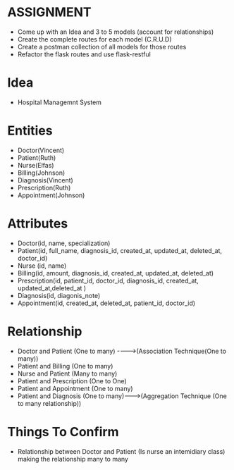 # ASSIGNMENT

- Come up with an Idea and  3 to 5 models (account for relationships)
- Create the complete routes for each model (C.R.U.D)
- Create a postman collection of all models for those routes
- Refactor the flask routes and use flask-restful

# Idea
- Hospital Managemnt System

# Entities
- Doctor(Vincent)
- Patient(Ruth)
- Nurse(Elfas)
- Billing(Johnson)
- Diagnosis(Vincent)
- Prescription(Ruth)
- Appointment(Johnson)

# Attributes 
- Doctor(id, name, specialization)
- Patient(id, full_name, diagnosis_id, created_at, updated_at, deleted_at, doctor_id)
- Nurse (id, name)
- Billing(id, amount, diagnosis_id, created_at, updated_at, deleted_at)
- Prescription(id, patient_id, doctor_id, diagnosis_id, created_at, updated_at,deleted_at )
- Diagnosis(id, diagonis_note)
- Appointment(id, created_at, deleted_at, patient_id, doctor_id)
      
# Relationship
- Doctor and Patient (One to many) ---->(Association Technique(One to many))
- Patient and Billing (One to many)
- Nurse and Patient (Many to many)
- Patient and Prescription (One to One)
- Patient and Appointment (One to many)
- Patient and Diagnosis (One to many)--->(Aggregation Technique (One to many relationship))


# Things To Confirm 
- Relationship between Doctor and Patient (Is nurse an intemidiary class) making the       relationship many to many

      
       
   